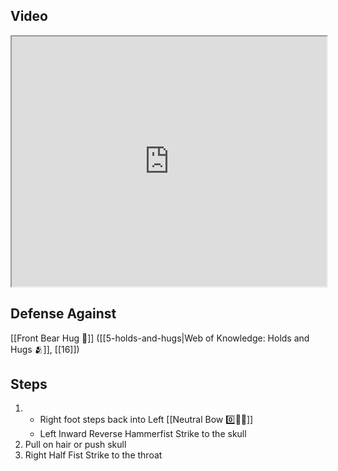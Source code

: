 ## Video

<iframe src="https://www.youtube.com/embed/55xZqTRcn0k" width="100%" height="400"></iframe>

## Defense Against

[[Front Bear Hug 🐻]] ([[5-holds-and-hugs|Web of Knowledge: Holds and Hugs 🫂]], [[16]])

## Steps

1. - Right foot steps back into Left [[Neutral Bow 0️⃣🧍‍♂️]]
    - Left Inward Reverse Hammerfist Strike to the skull
2. Pull on hair or push skull
3. Right Half Fist Strike to the throat